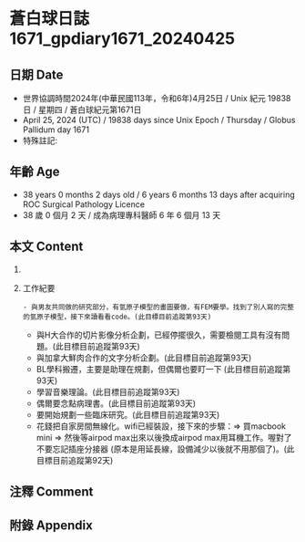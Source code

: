 [_metadata_:encoding]: - "utf-8"
[_metadata_:language]: - "zh-Hant-TW"
[_metadata_:fileformat]: - "markdown"
[_metadata_:MIME_type]: - "text/plain"
[_metadata_:markdown_version]: - "commonmark version 0.30"
[_metadata_:markdown_spec]: - "https://spec.commonmark.org/0.30/"

# 蒼白球日誌1671_gpdiary1671_20240425 #

## 日期 Date ##

* 世界協調時間2024年(中華民國113年，令和6年)4月25日 / Unix 紀元 19838 日 / 星期四 / 蒼白球紀元第1671日
* April 25, 2024 (UTC) / 19838 days since Unix Epoch / Thursday / Globus Pallidum day 1671
* 特殊註記:

## 年齡 Age ##

* 38 years 0 months 2 days old / 6 years 6 months 13 days after acquiring ROC Surgical Pathology Licence
* 38 歲 0 個月 2 天 / 成為病理專科醫師 6 年 6 個月 13 天

## 本文 Content ##

1. 

    
2. 工作紀要

       - 與男友共同做的研究部分，有氫原子模型的畫圖要做，有FEM要學。找到了別人寫的完整的氫原子模型，接下來讀看看code。(此目標目前追蹤第93天)
   - 與H大合作的切片影像分析企劃，已經停擺很久，需要檢閱工具有沒有問題。(此目標目前追蹤第93天)
   - 與加拿大鮮肉合作的文字分析企劃。(此目標目前追蹤第93天)
   - BL學科搬遷，主要是助理在規劃，但偶爾也要盯一下 (此目標目前追蹤第93天)
   - 學習音樂理論。(此目標目前追蹤第93天)
   - 偶爾要念點病理書。(此目標目前追蹤第93天)
   - 要開始規劃一些臨床研究。(此目標目前追蹤第93天)
   - 花錢把自家房間無線化。wifi已經裝設，接下來的步驟：=> 買macbook mini => 然後等airpod max出來以後換成airpod max用耳機工作。喔對了不要忘記插座分接器 (原本是用延長線，設備減少以後就不用那個了)。(此目標目前追蹤第92天)


## 注釋 Comment ##


## 附錄 Appendix ##

